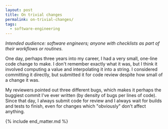 ```yaml
---
layout: post
title: On trivial changes
permalink: on-trivial-changes/
tags:
  - software-engineering
---
```


_Intended audience: software engineers; anyone with checklists as part of their workflows or routines._

One day, perhaps three years into my career, I had a very small, one-line code change to make. I don't remember exactly what it was, but I think it involved computing a value and interpolating it into a string. I considered committing it directly, but submitted it for code review despite how small of a change it was.

My reviewers pointed out three different bugs, which makes it perhaps the buggiest commit I've ever written (by density of bugs per lines of code). Since that day, I always submit code for review and I always wait for builds and tests to finish, even for changes which "obviously" don't affect anything.

{% include end_matter.md %}
